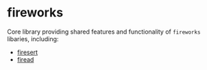 # fireworks

Core library providing shared features and functionality of `fireworks` libaries, including:
- [firesert](https://github.com/JonnyOrman/firesert)
- [firead](https://github.com/JonnyOrman/firead)